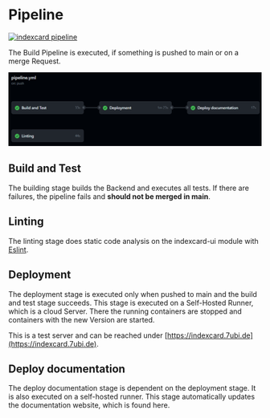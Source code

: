 # Pipeline

[![indexcard pipeline](https://github.com/7ubi/indexcards/actions/workflows/pipeline.yml/badge.svg)](https://github.com/7ubi/indexcards/actions/workflows/pipeline.yml) 

The Build Pipeline is executed, if something is pushed to main or on a merge Request.

![Build Pipeline](images/build-pipeline.png)

## Build and Test

The building stage builds the Backend and executes all tests. If there are failures, the pipeline fails and **should not be merged in main**.

## Linting

The linting stage does static code analysis on the indexcard-ui module with [Eslint](https://eslint.org/). 

## Deployment

The deployment stage is executed only when pushed to main and the build and test stage succeeds. This stage is executed on a Self-Hosted Runner, which is a cloud Server. There the running containers are stopped and containers with the new Version are started.

This is a test server and can be reached under [https://indexcard.7ubi.de](https://indexcard.7ubi.de). 

## Deploy documentation

The deploy documentation stage is dependent on the deployment stage. It is also executed on a self-hosted runner. This stage automatically updates the documentation website, which is found here.
